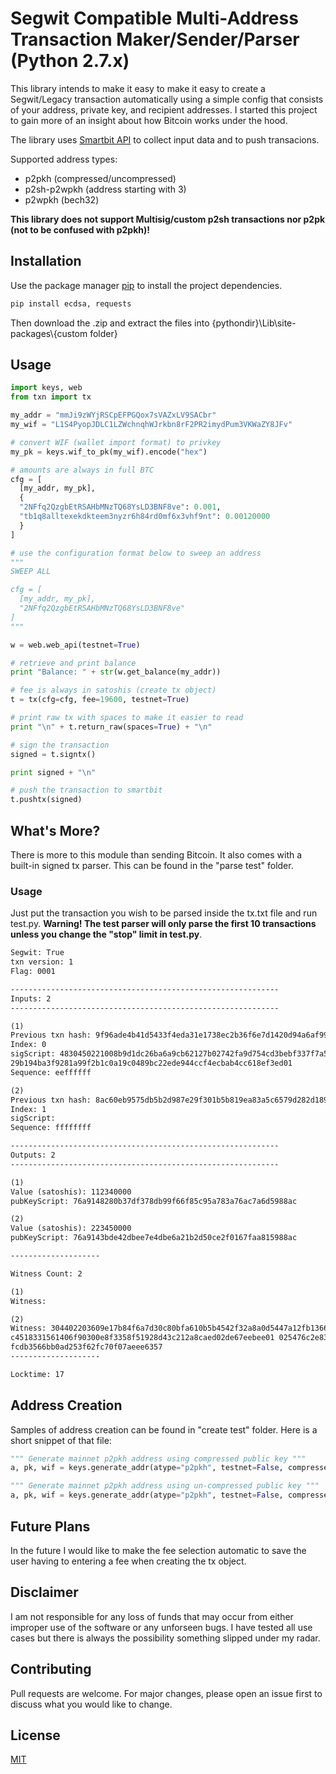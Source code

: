 # Segwit Compatible Multi-Address Transaction Maker/Sender/Parser (Python 2.7.x) 

This library intends to make it easy to make it easy to create a Segwit/Legacy transaction automatically using a simple config that consists of your address, private key, and recipient addresses. I started this project to gain more of an insight about how Bitcoin works under the hood.

The library uses [Smartbit API](https://www.smartbit.com.au) to collect input data and to push transacions.

Supported address types:
* p2pkh (compressed/uncompressed)
* p2sh-p2wpkh (address starting with 3)
* p2wpkh (bech32)

**This library does not support Multisig/custom p2sh transactions nor p2pk (not to be confused with p2pkh)!**

## Installation

Use the package manager [pip](https://pip.pypa.io/en/stable/) to install the project dependencies.

```bash
pip install ecdsa, requests
```
Then download the .zip and extract the files into {pythondir}\Lib\site-packages\\{custom folder}

## Usage

```python
import keys, web
from txn import tx

my_addr = "mmJi9zWYjRSCpEFPGQox7sVAZxLV9SACbr"
my_wif = "L1S4PyopJDLC1LZWchnqhWJrkbn8rF2PR2imydPum3VKWaZY8JFv"

# convert WIF (wallet import format) to privkey
my_pk = keys.wif_to_pk(my_wif).encode("hex")

# amounts are always in full BTC
cfg = [
  [my_addr, my_pk],
  { 
  "2NFfq2QzgbEtRSAHbMNzTQ68YsLD3BNF8ve": 0.001,
  "tb1q8alltexekdkteem3nyzr6h84rd0mf6x3vhf9nt": 0.00120000
  }
]

# use the configuration format below to sweep an address
"""
SWEEP ALL

cfg = [
  [my_addr, my_pk],
  "2NFfq2QzgbEtRSAHbMNzTQ68YsLD3BNF8ve"
]
"""

w = web.web_api(testnet=True)

# retrieve and print balance
print "Balance: " + str(w.get_balance(my_addr))

# fee is always in satoshis (create tx object)
t = tx(cfg=cfg, fee=19600, testnet=True)

# print raw tx with spaces to make it easier to read
print "\n" + t.return_raw(spaces=True) + "\n"

# sign the transaction
signed = t.signtx()

print signed + "\n"

# push the transaction to smartbit
t.pushtx(signed)
```
## What's More?

There is more to this module than sending Bitcoin. It also comes with a built-in signed tx parser. This can be found in the "parse test" folder.

### Usage
Just put the transaction you wish to be parsed inside the tx.txt file and run test.py. **Warning! The test parser will only parse the first 10 transactions unless you change the "stop" limit in test.py**. 

```html
Segwit: True
txn version: 1
Flag: 0001

------------------------------------------------------------
Inputs: 2
------------------------------------------------------------

(1)
Previous txn hash: 9f96ade4b41d5433f4eda31e1738ec2b36f6e7d1420d94a6af99801a88f7f7ff
Index: 0
sigScript: 4830450221008b9d1dc26ba6a9cb62127b02742fa9d754cd3bebf337f7a55d114c8e5cdd30be0220405
29b194ba3f9281a99f2b1c0a19c0489bc22ede944ccf4ecbab4cc618ef3ed01
Sequence: eeffffff

(2)
Previous txn hash: 8ac60eb9575db5b2d987e29f301b5b819ea83a5c6579d282d189cc04b8e151ef
Index: 1
sigScript:
Sequence: ffffffff

------------------------------------------------------------
Outputs: 2
------------------------------------------------------------

(1)
Value (satoshis): 112340000
pubKeyScript: 76a9148280b37df378db99f66f85c95a783a76ac7a6d5988ac

(2)
Value (satoshis): 223450000
pubKeyScript: 76a9143bde42dbee7e4dbe6a21b2d50ce2f0167faa815988ac

--------------------

Witness Count: 2

(1)
Witness:

(2)
Witness: 304402203609e17b84f6a7d30c80bfa610b5b4542f32a8a0d5447a12fb1366d7f01cc44a0220573a954
c4518331561406f90300e8f3358f51928d43c212a8caed02de67eebee01 025476c2e83188368da1ff3e292e7aca
fcdb3566bb0ad253f62fc70f07aeee6357
--------------------

Locktime: 17
```

## Address Creation

Samples of address creation can be found in "create test" folder. Here is a short snippet of that file:

```python
""" Generate mainnet p2pkh address using compressed public key """
a, pk, wif = keys.generate_addr(atype="p2pkh", testnet=False, compressed=True)

""" Generate mainnet p2pkh address using un-compressed public key """
a, pk, wif = keys.generate_addr(atype="p2pkh", testnet=False, compressed=False)

```
## Future Plans
In the future I would like to make the fee selection automatic to save the user having to entering a fee when creating the tx object.

## Disclaimer
I am not responsible for any loss of funds that may occur from either improper use of the software or any unforseen bugs. I have tested all use cases but there is always the possibility something slipped under my radar.

## Contributing
Pull requests are welcome. For major changes, please open an issue first to discuss what you would like to change.

## License
[MIT](https://choosealicense.com/licenses/mit/)
